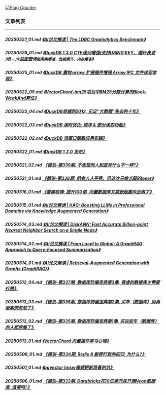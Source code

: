 <a rel="nofollow" href="http://info.flagcounter.com/h9V1"  ><img src="http://s03.flagcounter.com/count/h9V1/bg_FFFFFF/txt_000000/border_CCCCCC/columns_2/maxflags_12/viewers_0/labels_0/pageviews_0/flags_0/"  alt="Flag Counter"  border="0"  ></a>  
  
### 文章列表  
----  
##### 20250527_01.md   [《AI论文解读 | The LDBC Graphalytics Benchmark》](20250527_01.md)  
##### 20250526_01.md   [《DuckDB 1.3.0 CTE递归增强(支持USING KEY、循环表访问) - 大型图查询`结果集爆减、性能飙升、内存爆省`》](20250526_01.md)  
##### 20250525_01.md   [《DuckDB 重构 arrow 扩展插件增强 Arrow IPC 文件读写体验》](20250525_01.md)  
##### 20250522_05.md   [《VectorChord-bm25项目中BM25分数计算的Block-WeakAnd算法》](20250522_05.md)  
##### 20250522_04.md   [《DuckDB穿越到2012, 见证“大数据”失去的十年》](20250522_04.md)  
##### 20250522_03.md   [《DuckDB 读时优化: 排序 & 部分读取功能》](20250522_03.md)  
##### 20250522_02.md   [《DuckDB 流窗口函数应用实践》](20250522_02.md)  
##### 20250522_01.md   [《DuckDB 1.3.0 发布》](20250522_01.md)  
##### 20250521_02.md   [《德说-第339期, 不坐班的人到底有什么不一样?》](20250521_02.md)  
##### 20250521_01.md   [《德说-第338期, 机会人人平等，但这次只给光脚的loser》](20250521_01.md)  
##### 20250516_01.md   [《重磅核弹: 提升100倍, 向量数据库又要掀起腥风血雨了》](20250516_01.md)  
##### 20250515_01.md   [《AI论文解读 | KAG: Boosting LLMs in Professional Domains via Knowledge Augmented Generation》](20250515_01.md)  
##### 20250514_03.md   [《AI论文解读 | DiskANN: Fast Accurate Billion-point Nearest Neighbor Search on a Single Node》](20250514_03.md)  
##### 20250514_02.md   [《AI论文解读 | From Local to Global: A GraphRAG Approach to Query-Focused Summarization》](20250514_02.md)  
##### 20250514_01.md   [《AI论文解读 | Retrieval-Augmented Generation with Graphs (GraphRAG)》](20250514_01.md)  
##### 20250513_04.md   [《德说-第337期, 数据库防骗宝典第3集, 肾虚的数据库才需要打榜》](20250513_04.md)  
##### 20250513_03.md   [《德说-第336期, 数据库防骗宝典第2集, 买车（数据库）别再被案例忽悠了》](20250513_03.md)  
##### 20250513_02.md   [《德说-第335期, 数据库防骗宝典第1集, 买这些车（数据库）的人都后悔了》](20250513_02.md)  
##### 20250513_01.md   [《VectorChord 向量插件学习心得》](20250513_01.md)  
##### 20250508_01.md   [《德说-第334期, Redis 8 敲锣打鼓的回归, 为什么?》](20250508_01.md)  
##### 20250507_01.md   [《pgvector hnsw高频更新场景的坑》](20250507_01.md)  
##### 20250506_01.md   [《德说-第333期, Databricks花10亿美元买开源Neon数据库, 值得吗?》](20250506_01.md)  
